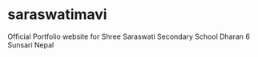 # saraswatimavi
Official Portfolio website for Shree Saraswati Secondary School Dharan 6 Sunsari Nepal
